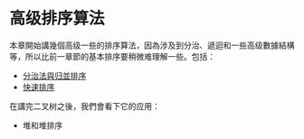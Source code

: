 # 高级排序算法

本章開始講幾個高级一些的排序算法，因為涉及到分治、遞迴和一些高级數據結構等，所以比前一章節的基本排序要稍微难理解一些。包括：

- [分治法與归並排序](./merge_sort.md)
- [快速排序](./quick_sort.md)

在講完二叉树之後，我們會看下它的应用：

- 堆和堆排序
